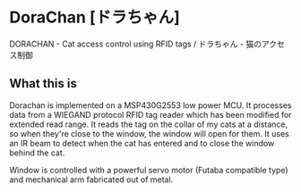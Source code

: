 # DoraChan [ドラちゃん]
DORACHAN - Cat access control using RFID tags / ドラちゃん - 猫のアクセス制御

## What this is
Dorachan is implemented on a MSP430G2553 low power MCU. It processes data from a WIEGAND protocol RFID tag reader which has been modified for extended read range.
It reads the tag on the collar of my cats at a distance, so when they're close to the window, the window will open for them. It uses an IR beam to detect when the cat has entered and to close the window behind the cat.

Window is controlled with a powerful servo motor (Futaba compatible type) and mechanical arm fabricated out of metal.
